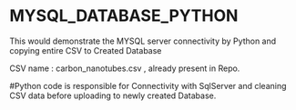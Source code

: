 # MYSQL_DATABASE_PYTHON
This would demonstrate the MYSQL server connectivity by Python and  copying entire CSV to Created Database

CSV name : carbon_nanotubes.csv , already present in Repo.

#Python code is responsible for Connectivity with SqlServer and cleaning CSV data before uploading to newly created Database.
